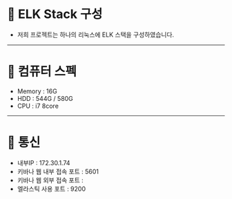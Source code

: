 # 🔎 ELK Stack 구성 
* 저희 프로젝트는 하나의 리눅스에 ELK 스택을 구성하였습니다.

-----------------------------------------

# 💾 컴퓨터 스펙
* Memory : 16G
* HDD : 544G / 580G
* CPU : i7 8core

-----------------------------------------

# 📡 통신
* 내부IP : 172.30.1.74
* 키바나 웹 내부 접속 포트 : 5601
* 키바나 웹 외부 접속 포트 : 
* 엘라스틱 사용 포트 : 9200
